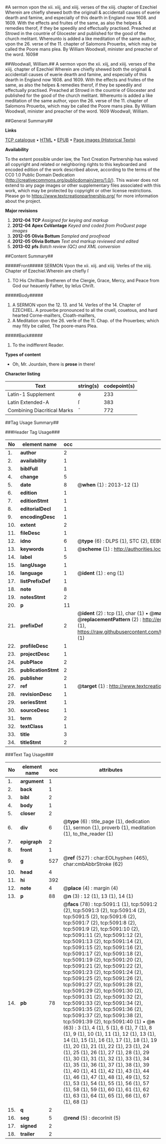 #A sermon vpon the xii. xiij, and xiiij. verses of the xiiij. chapter of Ezechiel Wherein are chiefly shewed both the originall & accidentall causes of euerie dearth and famine, and especially of this dearth in England now 1608. and 1609. With the effects and fruites of the same, as also the helpes & remedies therof, if they be speedily and effectually practised. Preached at Strowd in the countrie of Glocester and published for the good of the church melitant. Whereunto is added a like meditation of the same author, vpon the 26. verse of the 11. chapter of Salomons Prouerbs, which may be called the Poore mans plea. By William Woodwall, minister and preacher of the word. 1609#

##Woodwall, William.##
A sermon vpon the xii. xiij, and xiiij. verses of the xiiij. chapter of Ezechiel Wherein are chiefly shewed both the originall & accidentall causes of euerie dearth and famine, and especially of this dearth in England now 1608. and 1609. With the effects and fruites of the same, as also the helpes & remedies therof, if they be speedily and effectually practised. Preached at Strowd in the countrie of Glocester and published for the good of the church melitant. Whereunto is added a like meditation of the same author, vpon the 26. verse of the 11. chapter of Salomons Prouerbs, which may be called the Poore mans plea. By William Woodwall, minister and preacher of the word. 1609
Woodwall, William.

##General Summary##

**Links**

[TCP catalogue](http://www.ota.ox.ac.uk/tcp/)  • 
[HTML](http://tei.it.ox.ac.uk/tcp/Texts-HTML/free/A15/A15694.html)  • 
[EPUB](http://tei.it.ox.ac.uk/tcp/Texts-EPUB/free/A15/A15694.epub) • 
[Page images (Historical Texts)](https://historicaltexts.jisc.ac.uk/eebo-99840573e)

**Availability**

To the extent possible under law, the Text Creation Partnership has waived all copyright and related or neighboring rights to this keyboarded and encoded edition of the work described above, according to the terms of the CC0 1.0 Public Domain Dedication (http://creativecommons.org/publicdomain/zero/1.0/). This waiver does not extend to any page images or other supplementary files associated with this work, which may be protected by copyright or other license restrictions. Please go to https://www.textcreationpartnership.org/ for more information about the project.

**Major revisions**

1. __2012-04__ __TCP__ *Assigned for keying and markup*
1. __2012-04__ __Apex CoVantage__ *Keyed and coded from ProQuest page images*
1. __2012-05__ __Olivia Bottum__ *Sampled and proofread*
1. __2012-05__ __Olivia Bottum__ *Text and markup reviewed and edited*
1. __2013-02__ __pfs__ *Batch review (QC) and XML conversion*

##Content Summary##

#####Front#####
SERMON Vpon the xii. xiij. and xiiij. Verſes of the xiiij. Chapter of Ezechiel.Wherein are chiefly ſ
1. TO His Chriſtian Bretheren of the Clergie, Grace, Mercy, and Peace from God our heauenly Father, by Ieſus Chriſt.

#####Body#####

1. A SERMON vpon the 12. 13. and 14. Verſes of the 14. Chapter of EZECHIEL.
A prouerbe pronounced to all the cruell, couetous, and hard hearted Corne-maiſters, Cloath-maiſters,
1. A Meditation vpon the 26. verſe of the 11. Chap. of the Prouerbes; which may fitly be called, The poore-mans Plea.

#####Back#####

1. To the indifferent Reader.

**Types of content**

  * Oh, Mr. Jourdain, there is **prose** in there!

**Character listing**


|Text|string(s)|codepoint(s)|
|---|---|---|
|Latin-1 Supplement|é|233|
|Latin Extended-A|ſ|383|
|Combining             Diacritical Marks|̄|772|

##Tag Usage Summary##

###Header Tag Usage###

|No|element name|occ|attributes|
|---|---|---|---|
|1.|__author__|2||
|2.|__availability__|1||
|3.|__biblFull__|1||
|4.|__change__|5||
|5.|__date__|8| @__when__ (1) : 2013-12 (1)|
|6.|__edition__|1||
|7.|__editionStmt__|1||
|8.|__editorialDecl__|1||
|9.|__encodingDesc__|1||
|10.|__extent__|2||
|11.|__fileDesc__|1||
|12.|__idno__|6| @__type__ (6) : DLPS (1), STC (2), EEBO-CITATION (1), PROQUEST (1), VID (1)|
|13.|__keywords__|1| @__scheme__ (1) : http://authorities.loc.gov/ (1)|
|14.|__label__|5||
|15.|__langUsage__|1||
|16.|__language__|1| @__ident__ (1) : eng (1)|
|17.|__listPrefixDef__|1||
|18.|__note__|8||
|19.|__notesStmt__|2||
|20.|__p__|11||
|21.|__prefixDef__|2| @__ident__ (2) : tcp (1), char (1)  •  @__matchPattern__ (2) : ([0-9\-]+):([0-9IVX]+) (1), (.+) (1)  •  @__replacementPattern__ (2) : http://eebo.chadwyck.com/downloadtiff?vid=$1&page=$2 (1), https://raw.githubusercontent.com/textcreationpartnership/Texts/master/tcpchars.xml#$1 (1)|
|22.|__profileDesc__|1||
|23.|__projectDesc__|1||
|24.|__pubPlace__|2||
|25.|__publicationStmt__|2||
|26.|__publisher__|2||
|27.|__ref__|1| @__target__ (1) : http://www.textcreationpartnership.org/docs/. (1)|
|28.|__revisionDesc__|1||
|29.|__seriesStmt__|1||
|30.|__sourceDesc__|1||
|31.|__term__|2||
|32.|__textClass__|1||
|33.|__title__|3||
|34.|__titleStmt__|2||


###Text Tag Usage###

|No|element name|occ|attributes|
|---|---|---|---|
|1.|__argument__|1||
|2.|__back__|1||
|3.|__bibl__|2||
|4.|__body__|1||
|5.|__closer__|2||
|6.|__div__|6| @__type__ (6) : title_page (1), dedication (1), sermon (1), proverb (1), meditation (1), to_the_reader (1)|
|7.|__epigraph__|2||
|8.|__front__|1||
|9.|__g__|527| @__ref__ (527) : char:EOLhyphen (465), char:cmbAbbrStroke (62)|
|10.|__head__|4||
|11.|__hi__|392||
|12.|__note__|4| @__place__ (4) : margin (4)|
|13.|__p__|88| @__n__ (3) : 12 (1), 13 (1), 14 (1)|
|14.|__pb__|78| @__facs__ (78) : tcp:5091:1 (1), tcp:5091:2 (2), tcp:5091:3 (2), tcp:5091:4 (2), tcp:5091:5 (2), tcp:5091:6 (2), tcp:5091:7 (2), tcp:5091:8 (2), tcp:5091:9 (2), tcp:5091:10 (2), tcp:5091:11 (2), tcp:5091:12 (2), tcp:5091:13 (2), tcp:5091:14 (2), tcp:5091:15 (2), tcp:5091:16 (2), tcp:5091:17 (2), tcp:5091:18 (2), tcp:5091:19 (2), tcp:5091:20 (2), tcp:5091:21 (2), tcp:5091:22 (2), tcp:5091:23 (2), tcp:5091:24 (2), tcp:5091:25 (2), tcp:5091:26 (2), tcp:5091:27 (2), tcp:5091:28 (2), tcp:5091:29 (2), tcp:5091:30 (2), tcp:5091:31 (2), tcp:5091:32 (2), tcp:5091:33 (2), tcp:5091:34 (2), tcp:5091:35 (2), tcp:5091:36 (2), tcp:5091:37 (2), tcp:5091:38 (2), tcp:5091:39 (2), tcp:5091:40 (1)  •  @__n__ (63) : 3 (1), 4 (1), 5 (1), 6 (1), 7 (1), 8 (1), 9 (1), 10 (1), 11 (1), 12 (1), 13 (1), 14 (1), 15 (1), 16 (1), 17 (1), 18 (1), 19 (1), 20 (1), 21 (1), 22 (1), 23 (1), 24 (1), 25 (1), 26 (1), 27 (1), 28 (1), 29 (1), 30 (1), 31 (1), 32 (1), 33 (1), 34 (1), 35 (1), 36 (1), 37 (1), 38 (1), 39 (1), 40 (1), 41 (1), 42 (1), 43 (1), 44 (1), 46 (1), 47 (1), 48 (1), 49 (1), 52 (1), 53 (1), 54 (1), 55 (1), 56 (1), 57 (1), 58 (1), 59 (1), 60 (1), 61 (1), 62 (1), 63 (1), 64 (1), 65 (1), 66 (1), 67 (1), 68 (1)|
|15.|__q__|2||
|16.|__seg__|5| @__rend__ (5) : decorInit (5)|
|17.|__signed__|2||
|18.|__trailer__|2||
